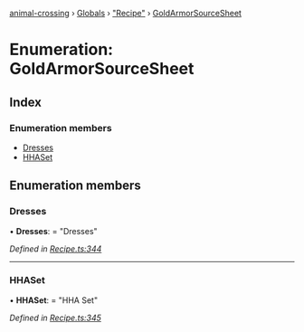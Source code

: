 [animal-crossing](../README.md) › [Globals](../globals.md) › ["Recipe"](../modules/_recipe_.md) › [GoldArmorSourceSheet](_recipe_.goldarmorsourcesheet.md)

# Enumeration: GoldArmorSourceSheet

## Index

### Enumeration members

* [Dresses](_recipe_.goldarmorsourcesheet.md#dresses)
* [HHASet](_recipe_.goldarmorsourcesheet.md#hhaset)

## Enumeration members

###  Dresses

• **Dresses**: = "Dresses"

*Defined in [Recipe.ts:344](https://github.com/Norviah/animal-crossing/blob/738a792/module/types/Recipe.ts#L344)*

___

###  HHASet

• **HHASet**: = "HHA Set"

*Defined in [Recipe.ts:345](https://github.com/Norviah/animal-crossing/blob/738a792/module/types/Recipe.ts#L345)*
